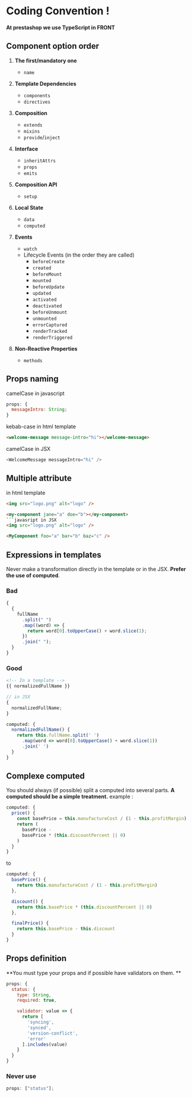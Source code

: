 # Coding Convention !

**At prestashop we use TypeScript in FRONT**

## Component option order

1.  **The first/mandatory one**
    - `name`
2.  **Template Dependencies**

    - `components`
    - `directives`

3.  **Composition**

    - `extends`
    - `mixins`
    - `provide`/`inject`

4.  **Interface**

    - `inheritAttrs`
    - `props`
    - `emits`

5.  **Composition API**

    - `setup`

6.  **Local State**

    - `data`
    - `computed`

7.  **Events**

    - `watch`
    - Lifecycle Events (in the order they are called)
      - `beforeCreate`
      - `created`
      - `beforeMount`
      - `mounted`
      - `beforeUpdate`
      - `updated`
      - `activated`
      - `deactivated`
      - `beforeUnmount`
      - `unmounted`
      - `errorCaptured`
      - `renderTracked`
      - `renderTriggered`

8.  **Non-Reactive Properties**

    - `methods`

## Props naming

camelCase in javascript

```javascript
props: {
  messageIntro: String;
}
```

kebab-case in html template

```html
<welcome-message message-intro="hi"></welcome-message>
```

camelCase in JSX

```javascript
<WelcomeMessage messageIntro="hi" />
```

## Multiple attribute

in html template

```html
<img src="logo.png" alt="logo" />
```

````html
<my-component jane="a" doe="b"></my-component>
```javasript in JSX
<img src="logo.png" alt="logo" />
````

```html
<MyComponent foo="a" bar="b" baz="c" />
```

## Expressions in templates

Never make a transformation directly in the template or in the JSX. **Prefer the use of computed**.

### Bad

```javascript
{
  {
    fullName
      .split(" ")
      .map((word) => {
        return word[0].toUpperCase() + word.slice(1);
      })
      .join(" ");
  }
}
```

### Good

```html
<!-- In a template -->
{{ normalizedFullName }}
```

```javascript
// in JSX
{
  normalizedFullName;
}
```

```javascript
computed: {
  normalizedFullName() {
    return this.fullName.split(' ')
      .map(word => word[0].toUpperCase() + word.slice(1))
      .join(' ')
  }
}
```

## Complexe computed

You should always (if possible) split a computed into several parts. **A computed should be a simple treatment.**
example :

```javascript
computed: {
  price() {
    const basePrice = this.manufactureCost / (1 - this.profitMargin)
    return (
      basePrice -
      basePrice * (this.discountPercent || 0)
    )
  }
}
```

to

```javascript
computed: {
  basePrice() {
    return this.manufactureCost / (1 - this.profitMargin)
  },

  discount() {
    return this.basePrice * (this.discountPercent || 0)
  },

  finalPrice() {
    return this.basePrice - this.discount
  }
}
```

## Props definition

**You must type your props and if possible have validators on them. **

```javascript
props: {
  status: {
    type: String,
    required: true,

    validator: value => {
      return [
        'syncing',
        'synced',
        'version-conflict',
        'error'
      ].includes(value)
    }
  }
}
```

### Never use

```javascript
props: ["status"];
```
